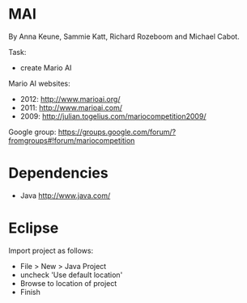 MAI
===
By Anna Keune, Sammie Katt, Richard Rozeboom and Michael Cabot.

Task:
- create Mario AI

Mario AI websites: 
- 2012: http://www.marioai.org/
- 2011: http://www.marioai.com/
- 2009: http://julian.togelius.com/mariocompetition2009/

Google group: https://groups.google.com/forum/?fromgroups#!forum/mariocompetition

Dependencies
===
- Java http://www.java.com/

Eclipse
===
Import project as follows:
- File > New > Java Project
- uncheck 'Use default location'
- Browse to location of project
- Finish